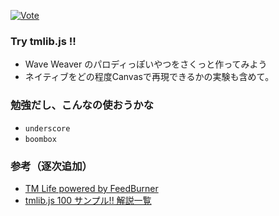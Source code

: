 ﻿[![Vote](http://voting-badge.herokuapp.com/img?url=https://github.com/varmil/try_tmlib)](http://voting-badge.herokuapp.com/vote?url=https://github.com/varmil/try_tmlib)


### Try tmlib.js !!
* Wave Weaver のパロディっぽいやつをさくっと作ってみよう
* ネイティブをどの程度Canvasで再現できるかの実験も含めて。



### 勉強だし、こんなの使おうかな
* `underscore`
* `boombox`



### 参考（逐次追加）
* [TM Life powered by FeedBurner][1]
* [tmlib.js 100 サンプル!! 解説一覧][2]









[1]: http://feeds.feedburner.com/tmlife/feed
[2]: http://rakuyudo.com/tmlib-js-samplelist/